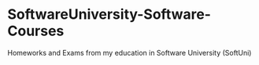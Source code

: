 # SoftwareUniversity-Software-Courses
Homeworks and Exams from my education in Software University (SoftUni)
